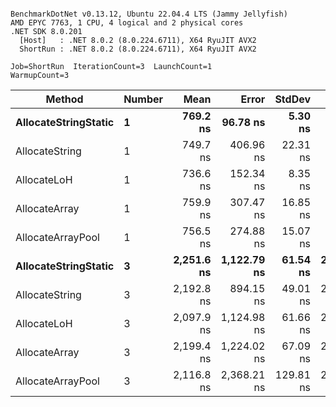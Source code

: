 ```

BenchmarkDotNet v0.13.12, Ubuntu 22.04.4 LTS (Jammy Jellyfish)
AMD EPYC 7763, 1 CPU, 4 logical and 2 physical cores
.NET SDK 8.0.201
  [Host]   : .NET 8.0.2 (8.0.224.6711), X64 RyuJIT AVX2
  ShortRun : .NET 8.0.2 (8.0.224.6711), X64 RyuJIT AVX2

Job=ShortRun  IterationCount=3  LaunchCount=1  
WarmupCount=3  

```
| Method               | Number | Mean       | Error       | StdDev    | Min        | Max        | Gen0   | Gen1   | Allocated |
|--------------------- |------- |-----------:|------------:|----------:|-----------:|-----------:|-------:|-------:|----------:|
| **AllocateStringStatic** | **1**      |   **769.2 ns** |    **96.78 ns** |   **5.30 ns** |   **764.5 ns** |   **775.0 ns** | **0.0124** | **0.0114** |   **1.02 KB** |
| AllocateString       | 1      |   749.7 ns |   406.96 ns |  22.31 ns |   735.1 ns |   775.4 ns | 0.0124 | 0.0114 |   1.02 KB |
| AllocateLoH          | 1      |   736.6 ns |   152.34 ns |   8.35 ns |   727.0 ns |   741.9 ns | 0.0124 | 0.0114 |   1.02 KB |
| AllocateArray        | 1      |   759.9 ns |   307.47 ns |  16.85 ns |   740.5 ns |   770.5 ns | 0.0124 | 0.0114 |   1.02 KB |
| AllocateArrayPool    | 1      |   756.5 ns |   274.88 ns |  15.07 ns |   747.4 ns |   773.9 ns | 0.0124 | 0.0114 |   1.02 KB |
| **AllocateStringStatic** | **3**      | **2,251.6 ns** | **1,122.79 ns** |  **61.54 ns** | **2,203.2 ns** | **2,320.9 ns** | **0.0343** | **0.0305** |   **3.07 KB** |
| AllocateString       | 3      | 2,192.8 ns |   894.15 ns |  49.01 ns | 2,154.5 ns | 2,248.1 ns | 0.0343 | 0.0305 |   3.07 KB |
| AllocateLoH          | 3      | 2,097.9 ns | 1,124.98 ns |  61.66 ns | 2,027.5 ns | 2,142.4 ns | 0.0343 | 0.0305 |   3.07 KB |
| AllocateArray        | 3      | 2,199.4 ns | 1,224.02 ns |  67.09 ns | 2,126.5 ns | 2,258.6 ns | 0.0343 | 0.0305 |   3.07 KB |
| AllocateArrayPool    | 3      | 2,116.8 ns | 2,368.21 ns | 129.81 ns | 2,036.3 ns | 2,266.6 ns | 0.0343 | 0.0305 |   3.07 KB |
